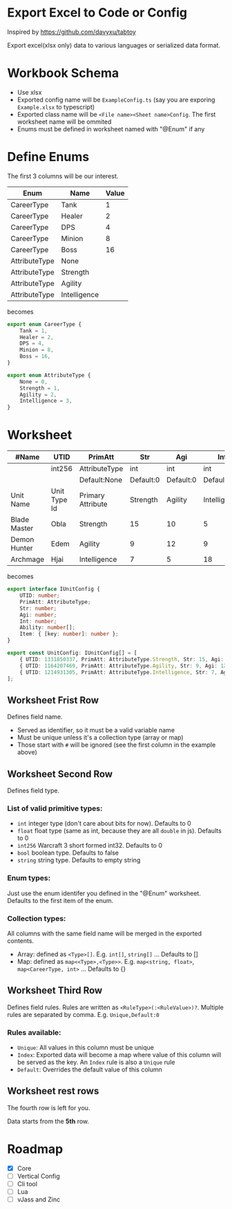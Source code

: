 # Export Excel to Code or Config

Inspired by https://github.com/davyxu/tabtoy

Export excel(xlsx only) data to various languages or serialized data format.

# Workbook Schema

- Use xlsx
- Exported config name will be `ExampleConfig.ts` (say you are exporing `Example.xlsx` to typescript)
- Exported class name will be `<File name><Sheet name>Config`. The first worksheet name will be ommited
- Enums must be defined in worksheet named with "@Enum" if any

# Define Enums

The first 3 columns will be our interest.

Enum|Name|Value
---|---|---
CareerType|Tank|1
CareerType|Healer|2
CareerType|DPS|4
CareerType|Minion|8
CareerType|Boss|16
AttributeType|None|
AttributeType|Strength|
AttributeType|Agility|
AttributeType|Intelligence|

becomes

``` typescript
export enum CareerType {
    Tank = 1,
    Healer = 2,
    DPS = 4,
    Minion = 8,
    Boss = 16,
}

export enum AttributeType {
    None = 0,
    Strength = 1,
    Agility = 2,
    Intelligence = 3,
}

```

# Worksheet

#Name|UTID|PrimAtt|Str|Agi|Int|Ability|Ability|Item
---|---|---|---|---|---|---|---|---
||int256|AttributeType|int|int|int|int256[]|int256[]|map<int256,int>
|||Default:None|Default:0|Default:0|Default:0|||
Unit Name|Unit Type Id|Primary Attribute|Strength|Agility|Intelligence|Abilities|Abilities|Items
Blade Master|Obla|Strength|15|10|5|AOwk|AOww|rde2:1,rst1:2
Demon Hunter|Edem|Agility|9|12|9|AEmb||mcou:1
Archmage|Hjai|Intelligence|7|5|18|Ahbz,AHfs|AHwe|

becomes

``` typescript
export interface IUnitConfig {
    UTID: number;
    PrimAtt: AttributeType;
    Str: number;
    Agi: number;
    Int: number;
    Ability: number[];
    Item: { [key: number]: number };
}

export const UnitConfig: IUnitConfig[] = [
    { UTID: 1331850337, PrimAtt: AttributeType.Strength, Str: 15, Agi: 10, Int: 5, Ability: [1095726955, 1095726967], Item: { [1919182130]: 1, [1920169009]: 2 } },
    { UTID: 1164207469, PrimAtt: AttributeType.Agility, Str: 9, Agi: 12, Int: 9, Ability: [1095069026], Item: { [1835233141]: 1 } },
    { UTID: 1214931305, PrimAtt: AttributeType.Intelligence, Str: 7, Agi: 5, Int: 18, Ability: [1097359994, 1095263859, 1095265652], Item: {  } },
];

```

## Worksheet Frist Row

Defines field name.

- Served as identifier, so it must be a valid variable name
- Must be unique unless it's a collection type (array or map)
- Those start with `#` will be ignored (see the first column in the example above)

## Worksheet Second Row

Defines field type.

### List of valid primitive types:

- `int` integer type (don't care about bits for now). Defaults to 0
- `float` float type (same as int, because they are all `double` in js). Defaults to 0
- `int256` Warcraft 3 short formed int32. Defaults to 0
- `bool` boolean type. Defaults to false
- `string` string type. Defaults to empty string

### Enum types:

Just use the enum identifer you defined in the "@Enum" worksheet. Defaults to the first item of the enum.

### Collection types:

All columns with the same field name will be merged in the exported contents.

- Array: defined as `<Type>[]`. E.g. `int[]`, `string[]` ... Defaults to []
- Map: defined as `map<<Type>,<Type>>`. E.g. `map<string, float>`, `map<CareerType, int>` ... Defaults to {}

## Worksheet Third Row

Defines field rules. Rules are written as `<RuleType>(:<RuleValue>)?`. Multiple rules are separated by comma. E.g. `Unique,Default:0`

### Rules available:

- `Unique`: All values in this column must be unique
- `Index`: Exported data will become a map where value of this column will be served as the key. An `Index` rule is also a `Unique` rule
- `Default`: Overrides the default value of this column

## Worksheet rest rows

The fourth row is left for you.

Data starts from the **5th** row.

# Roadmap

- [x] Core
- [ ] Vertical Config
- [ ] Cli tool
- [ ] Lua
- [ ] vJass and Zinc
